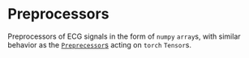 # Preprocessors

Preprocessors of ECG signals in the form of `numpy` `array`s, with similar behavior as the [`Preprecessor`s](/torch_ecg/preprocessors) acting on `torch` `Tensor`s.
